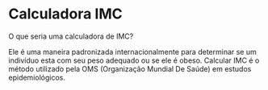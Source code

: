 # Calculadora IMC

O que seria uma calculadora de IMC?

Ele é uma maneira padronizada internacionalmente para determinar se um indivíduo esta com seu peso adequado ou se ele é obeso. Calcular IMC é o método utilizado pela OMS  (Organização Mundial De Saúde)  em estudos epidemiológicos.
 
